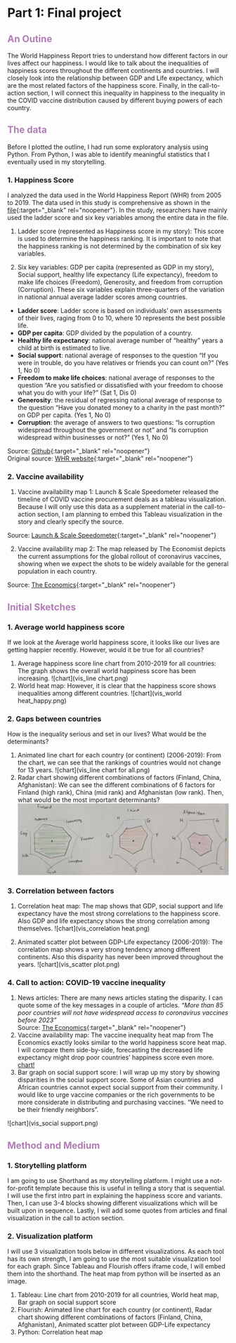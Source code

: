 # Part 1: Final project
## <span style="color:#B07EB4">An Outine</span>
The World Happiness Report tries to understand how different factors in our lives affect our happiness. I would like to talk about the inequalities of happiness scores throughout the different continents and countries. I will closely look into the relationship between GDP and Life expectancy, which are the most related factors of the happiness score. Finally, in the call-to-action section, I will connect this inequality in happiness to the inequality in the COVID vaccine distribution caused by different buying powers of each country. 

## <span style="color:#B07EB4">The data</span>
Before I plotted the outline, I had run some exploratory analysis using Python. From Python, I was able to identify meaningful statistics that I eventually used in my storytelling. 

### 1. Happiness Score

I analyzed the data used in the World Happiness Report (WHR) from 2005 to 2019. The data used in this study is comprehensive as shown in the [file](https://github.com/jessicacha/tswd/blob/main/WHR20data.xls){:target="_blank" rel="noopener"}. In the study, researchers have mainly used the ladder score and six key variables among the entire data in the file. 

1. Ladder score (represented as Happiness score in my story): This score is used to determine the happiness ranking. It is important to note that the happiness ranking is not determined by the combination of six key variables. 

2. Six key variables: GDP per capita (represented as GDP in my story), Social support, healthy life expectancy (Life expectancy), freedom to make life choices (Freedom), Generosity, and freedom from corruption (Corruption). These six variables explain three-quarters of the variation in national annual average ladder scores among countries. 
- **Ladder score**: Ladder score is based on individuals’ own assessments of their lives, raging from 0 to 10, where 10 represents the best possible life.
- **GDP per capita**: GDP divided by the population of a country.
- **Healthy life expectancy**: national average number of “healthy” years a child at birth is estimated to live.
- **Social support**: national average of responses to the question “If you were in trouble, do you have relatives or friends you can count on?” (Yes 1, No 0)
- **Freedom to make life choices**: national average of responses to the question “Are you satisfied or dissatisfied with your freedom to choose what you do with your life?” (Sat 1, Dis 0)
- **Generosity**: the residual of regressing national average of response to the question “Have you donated money to a charity in the past month?” on GDP per capita. (Yes 1, No 0)
- **Corruption**: the average of answers to two questions: “Is corruption widespread throughout the government or not” and “Is corruption widespread within businesses or not?” (Yes 1, No 0)

Source: [Github](https://github.com/jessicacha/tswd/blob/main/WHR20data.xls){:target="_blank" rel="noopener"}<br/>
Original source: [WHR website](https://worldhappiness.report/ed/2020/#read){:target="_blank" rel="noopener"}

### 2. Vaccine availability

1. Vaccine availability map 1: Launch & Scale Speedometer released the timeline of COVID vaccine procurement deals as a tableau visualization. Because I will only use this data as a supplement material in the call-to-action section, I am planning to embed this Tableau visualization in the story and clearly specify the source. 

Source: [Launch & Scale Speedometer](https://launchandscalefaster.org/COVID-19){:target="_blank" rel="noopener"}

2. Vaccine availability map 2: The map released by The Economist depicts the current assumptions for the global rollout of coronavirus vaccines, showing when we expect the shots to be widely available for the general population in each country. 

Source: [The Economics](https://www.eiu.com/n/85-poor-countries-will-not-have-access-to-coronavirus-vaccines/){:target="_blank" rel="noopener"}

## <span style="color:#B07EB4">Initial Sketches</span>

### 1. Average world happiness score
If we look at the Average world happiness score, it looks like our lives are getting happier recently. However, would it be true for all countries?
1. Average happiness score line chart from 2010-2019 for all countries: The graph shows the overall world happiness score has been increasing.
![chart](vis_line chart.png)
2. World heat map: However, it is clear that the happiness score shows inequalities among different countries.
![chart](vis_world heat_happy.png)

### 2. Gaps between countries
How is the inequality serious and set in our lives? What would be the determinants? 
1. Animated line chart for each country (or continent) (2006-2019): From the chart, we can see that the rankings of countries would not change for 13 years. 
![chart](vis_line chart for all.png)
2. Radar chart showing different combinations of factors (Finland, China, Afghanistan): We can see the different combinations of 6 factors for Finland (high rank), China (mid rank) and Afghanistan (low rank). Then, what would be the most important determinants?
![chart](vis_radar.jpg)

### 3. Correlation between factors
1. Correlation heat map: The map shows that GDP, social support and life expectancy have the most strong correlations to the happiness score. Also GDP and life expectancy shows the strong correlation among themselves. 
![chart](vis_correlation heat.png)

2. Animated scatter plot between GDP-Life expectancy (2006-2019): The correlation map shows a very strong tendency among different continents. Also this disparity has never been improved throughout the years. 
![chart](vis_scatter plot.png)

### 4. Call to action: COVID-19 vaccine inequality
1. News articles: There are many news articles stating the disparity. I can quote some of the key messages in a couple of articles. 
*“More than 85 poor countries will not have widespread access to coronavirus vaccines before 2023”*<br/>
Source: [The Economics](https://www.eiu.com/n/85-poor-countries-will-not-have-access-to-coronavirus-vaccines/){:target="_blank" rel="noopener"}
2. Vaccine availability map: The vaccine inequality heat map from The Economics exactly looks similar to the world happiness score heat map. I will compare them side-by-side, forecasting the decreased life expectancy might drop poor countries’ happiness score even more.
[chart!](vis_vaccine2.jpg)
3. Bar graph on social support score: I will wrap up my story by showing disparities in the social support score. Some of Asian countries and African countries cannot expect social support from their community. I would like to urge vaccine companies or the rich governments to be more considerate in distributing and purchasing vaccines. “We need to be their friendly neighbors”.

![chart](vis_social support.png)

## <span style="color:#B07EB4">Method and Medium</span>

### 1. Storytelling platform
I am going to use Shorthand as my storytelling platform. I might use a not-for-profit template because this is useful in telling a story that is sequential. I will use the first intro part in explaining the happiness score and variants. Then, I can use 3-4 blocks showing different visualizations which will be built upon in sequence. Lastly, I will add some quotes from articles and final visualization in the call to action section. 

### 2. Visualization platform
I will use 3 visualization tools below in different visualizations. As each tool has its own strength, I am going to use the most suitable visualization tool for each graph. Since Tableau and Flourish offers iframe code, I will embed them into the shorthand. The heat map from python will be inserted as an image. 

1. Tableau: Line chart from 2010-2019 for all countries, World heat map, Bar graph on social support score
2. Flourish: Animated line chart for each country (or continent), Radar chart showing different combinations of factors (Finland, China, Afghanistan), Animated scatter plot between GDP-Life expectancy
3. Python: Correlation heat map
